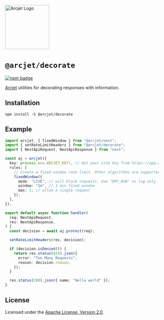 <a href="https://arcjet.com" target="_arcjet-home">
  <picture>
    <source media="(prefers-color-scheme: dark)" srcset="https://arcjet.com/arcjet-logo-dark-planet-arrival.svg">
    <img src="https://arcjet.com/arcjet-logo-light-planet-arrival.svg" alt="Arcjet Logo" height="144" width="auto">
  </picture>
</a>

# `@arcjet/decorate`

<p>
  <a href="https://www.npmjs.com/package/@arcjet/decorate">
    <picture>
      <source media="(prefers-color-scheme: dark)" srcset="https://img.shields.io/npm/v/%40arcjet%2Fdecorate?style=flat-square&label=%E2%9C%A6Aj&labelColor=000000&color=5C5866">
      <img alt="npm badge" src="https://img.shields.io/npm/v/%40arcjet%2Fdecorate?style=flat-square&label=%E2%9C%A6Aj&labelColor=ECE6F0&color=ECE6F0">
    </picture>
  </a>
</p>

[Arcjet][arcjet] utilities for decorating responses with information.

## Installation

```shell
npm install -S @arcjet/decorate
```

## Example

```ts
import arcjet, { fixedWindow } from "@arcjet/next";
import { setRateLimitHeaders } from "@arcjet/decorate";
import { NextApiRequest, NextApiResponse } from "next";

const aj = arcjet({
  key: process.env.ARCJET_KEY!, // Get your site key from https://app.arcjet.com
  rules: [
    // Create a fixed window rate limit. Other algorithms are supported.
    fixedWindow({
      mode: "LIVE", // will block requests. Use "DRY_RUN" to log only
      window: "1m", // 1 min fixed window
      max: 1, // allow a single request
    }),
  ],
});

export default async function handler(
  req: NextApiRequest,
  res: NextApiResponse,
) {
  const decision = await aj.protect(req);

  setRateLimitHeaders(res, decision);

  if (decision.isDenied()) {
    return res.status(429).json({
      error: "Too Many Requests",
      reason: decision.reason,
    });
  }

  res.status(200).json({ name: "Hello world" });
}
```

## License

Licensed under the [Apache License, Version 2.0][apache-license].

[arcjet]: https://arcjet.com
[apache-license]: http://www.apache.org/licenses/LICENSE-2.0
